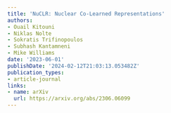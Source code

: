 ```yaml
---
title: 'NuCLR: Nuclear Co-Learned Representations'
authors:
- Ouail Kitouni
- Niklas Nolte
- Sokratis Trifinopoulos
- Subhash Kantamneni
- Mike Williams
date: '2023-06-01'
publishDate: '2024-02-12T21:03:13.053482Z'
publication_types:
- article-journal
links:
- name: arXiv
  url: https://arxiv.org/abs/2306.06099
---
```

